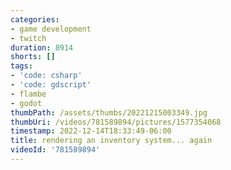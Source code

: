```yaml
---
categories:
- game development
- twitch
duration: 8914
shorts: []
tags:
- 'code: csharp'
- 'code: gdscript'
- flambe
- godot
thumbPath: /assets/thumbs/20221215003349.jpg
thumbUri: /videos/781589894/pictures/1577354068
timestamp: 2022-12-14T18:33:49-06:00
title: rendering an inventory system... again
videoId: '781589894'
---
```

